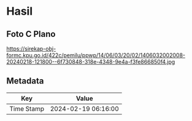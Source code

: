 # Hasil

## Foto C Plano

https://sirekap-obj-formc.kpu.go.id/422c/pemilu/ppwp/14/06/03/20/02/1406032002008-20240218-121800--6f730848-318e-4348-9e4a-f3fe866850f4.jpg


## Metadata

| Key        | Value               |
| ---------- | ------------------- |
| Time Stamp | 2024-02-19 06:16:00 |



